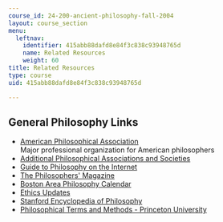 ```yaml
---
course_id: 24-200-ancient-philosophy-fall-2004
layout: course_section
menu:
  leftnav:
    identifier: 415abb88dafd8e84f3c838c93948765d
    name: Related Resources
    weight: 60
title: Related Resources
type: course
uid: 415abb88dafd8e84f3c838c93948765d

---
```


General Philosophy Links
------------------------

*   [American Philosophical Association](http://www.apaonline.org/)  
    Major professional organization for American philosophers
*   [Additional Philosophical Associations and Societies](http://www.amphilsoc.org/)
*   [Guide to Philosophy on the Internet](http://www.earlham.edu/%7Epeters/philinks.htm)
*   [The Philosophers' Magazine](https://www.philosophersmag.com/)
*   [Boston Area Philosophy Calendar](https://sites.google.com/site/bosphilos/)
*   [Ethics Updates](http://www.dooyoo.co.uk/internet-sites/ethics-acusd-edu/)
*   [Stanford Encyclopedia of Philosophy](http://plato.stanford.edu/contents.html)
*   [Philosophical Terms and Methods - Princeton University](http://www.princeton.edu/main/)